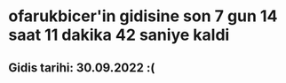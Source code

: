 # ofarukbicer'in gidisine son 7 gun 14 saat 11 dakika 42 saniye kaldi

## Gidis tarihi: 30.09.2022 :(